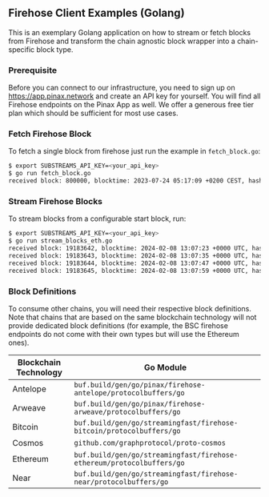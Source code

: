 ## Firehose Client Examples (Golang)

This is an exemplary Golang application on how to stream or fetch blocks from Firehose and transform the chain agnostic
block wrapper into a chain-specific block type.

### Prerequisite

Before you can connect to our infrastructure, you need to sign up on https://app.pinax.network and create an API key for
yourself. You will find all Firehose endpoints on the Pinax App as well. We offer a generous free tier plan which should
be sufficient for most use cases.

### Fetch Firehose Block

To fetch a single block from firehose just run the example in `fetch_block.go`:

```bash
$ export SUBSTREAMS_API_KEY=<your_api_key>
$ go run fetch_block.go
received block: 800000, blocktime: 2023-07-24 05:17:09 +0200 CEST, hash: 00000000000000000002a7c4c1e48d76c5a37902165a270156b7a8d72728a054, trxs: 3721
```

### Stream Firehose Blocks

To stream blocks from a configurable start block, run:

```bash
$ export SUBSTREAMS_API_KEY=<your_api_key>
$ go run stream_blocks_eth.go
received block: 19183642, blocktime: 2024-02-08 13:07:23 +0000 UTC, hash: bbd1f26f3c68458e8d764d6a9a381258cb4f3b5defaadcf0c5e447c76e3f5026, trxs: 143
received block: 19183643, blocktime: 2024-02-08 13:07:35 +0000 UTC, hash: b7a587953892fe5042be072a4e8ffeceab77c25f0e27f043eaa2464dc8f3f780, trxs: 92
received block: 19183644, blocktime: 2024-02-08 13:07:47 +0000 UTC, hash: 23c3ccfd2f591590ed4838efac0d9285be36cdf87e5290515dee5f0c3bec2d22, trxs: 124
received block: 19183645, blocktime: 2024-02-08 13:07:59 +0000 UTC, hash: 4b2491a32ceeb470628de53ef7d66faf16afc77f2b03b1b5188bac6f8791ee99, trxs: 137
```

### Block Definitions

To consume other chains, you will need their respective block definitions. Note that chains that are based on the same
blockchain technology will not provide dedicated block definitions (for example, the BSC firehose endpoints do not come
with their own types but will use the Ethereum ones).

| Blockchain Technology | Go Module                                                             |
|-----------------------|-----------------------------------------------------------------------|
| Antelope              | `buf.build/gen/go/pinax/firehose-antelope/protocolbuffers/go`         |
| Arweave               | `buf.build/gen/go/pinax/firehose-arweave/protocolbuffers/go`          |
| Bitcoin               | `buf.build/gen/go/streamingfast/firehose-bitcoin/protocolbuffers/go`  |
| Cosmos                | `github.com/graphprotocol/proto-cosmos`                               |
| Ethereum              | `buf.build/gen/go/streamingfast/firehose-ethereum/protocolbuffers/go` |
| Near                  | `buf.build/gen/go/streamingfast/firehose-near/protocolbuffers/go`     |
